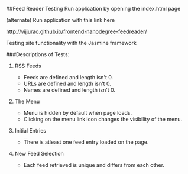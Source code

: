 ##Feed Reader Testing
Run application by opening the index.html page

(alternate) Run application with this link here

http://vijjurao.github.io/frontend-nanodegree-feedreader/

Testing site functionality with the Jasmine framework

###Descriptions of Tests:

1. RSS Feeds

	* Feeds are defined and length isn't 0.
	* URLs are defined and length isn't 0.
	* Names are defined and length isn't 0.

2. The Menu

	* Menu is hidden by default when page loads.
	* Clicking on the menu link icon changes the visibility of the menu.

3. Initial Entries

	* There is atleast one feed entry loaded on the page.

4. New Feed Selection

	* Each feed retrieved is unique and differs from each other.

